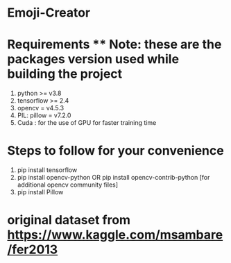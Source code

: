 # Emoji-Creator

# Requirements            ** Note: these are the packages version used while building the project
1. python >= v3.8
2. tensorflow >= 2.4
3. opencv = v4.5.3
4. PIL: pillow = v7.2.0
5. Cuda : for the use of GPU for faster training time


# Steps to follow for your convenience

1. pip install tensorflow
2. pip install opencv-python OR pip install opencv-contrib-python [for additional opencv community files]
3. pip install Pillow

# original dataset from https://www.kaggle.com/msambare/fer2013

